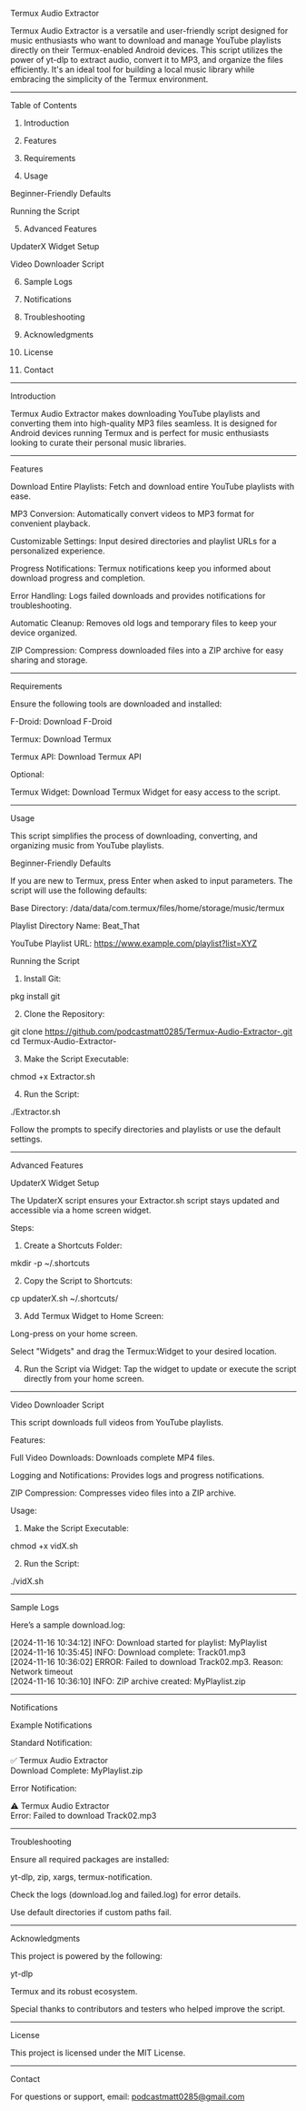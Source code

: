 Termux Audio Extractor

Termux Audio Extractor is a versatile and user-friendly script designed for music enthusiasts who want to download and manage YouTube playlists directly on their Termux-enabled Android devices. This script utilizes the power of yt-dlp to extract audio, convert it to MP3, and organize the files efficiently. It's an ideal tool for building a local music library while embracing the simplicity of the Termux environment.


---

Table of Contents

1. Introduction


2. Features


3. Requirements


4. Usage

Beginner-Friendly Defaults

Running the Script



5. Advanced Features

UpdaterX Widget Setup

Video Downloader Script



6. Sample Logs


7. Notifications


8. Troubleshooting


9. Acknowledgments


10. License


11. Contact




---

Introduction

Termux Audio Extractor makes downloading YouTube playlists and converting them into high-quality MP3 files seamless. It is designed for Android devices running Termux and is perfect for music enthusiasts looking to curate their personal music libraries.


---

Features

Download Entire Playlists: Fetch and download entire YouTube playlists with ease.

MP3 Conversion: Automatically convert videos to MP3 format for convenient playback.

Customizable Settings: Input desired directories and playlist URLs for a personalized experience.

Progress Notifications: Termux notifications keep you informed about download progress and completion.

Error Handling: Logs failed downloads and provides notifications for troubleshooting.

Automatic Cleanup: Removes old logs and temporary files to keep your device organized.

ZIP Compression: Compress downloaded files into a ZIP archive for easy sharing and storage.



---

Requirements

Ensure the following tools are downloaded and installed:

F-Droid: Download F-Droid

Termux: Download Termux

Termux API: Download Termux API


Optional:

Termux Widget: Download Termux Widget for easy access to the script.



---

Usage

This script simplifies the process of downloading, converting, and organizing music from YouTube playlists.

Beginner-Friendly Defaults

If you are new to Termux, press Enter when asked to input parameters. The script will use the following defaults:

Base Directory: /data/data/com.termux/files/home/storage/music/termux

Playlist Directory Name: Beat_That

YouTube Playlist URL: https://www.example.com/playlist?list=XYZ


Running the Script

1. Install Git:

pkg install git


2. Clone the Repository:

git clone https://github.com/podcastmatt0285/Termux-Audio-Extractor-.git  
cd Termux-Audio-Extractor-


3. Make the Script Executable:

chmod +x Extractor.sh


4. Run the Script:

./Extractor.sh



Follow the prompts to specify directories and playlists or use the default settings.


---

Advanced Features

UpdaterX Widget Setup

The UpdaterX script ensures your Extractor.sh script stays updated and accessible via a home screen widget.

Steps:

1. Create a Shortcuts Folder:

mkdir -p ~/.shortcuts


2. Copy the Script to Shortcuts:

cp updaterX.sh ~/.shortcuts/


3. Add Termux Widget to Home Screen:

Long-press on your home screen.

Select "Widgets" and drag the Termux:Widget to your desired location.



4. Run the Script via Widget:
Tap the widget to update or execute the script directly from your home screen.




---

Video Downloader Script

This script downloads full videos from YouTube playlists.

Features:

Full Video Downloads: Downloads complete MP4 files.

Logging and Notifications: Provides logs and progress notifications.

ZIP Compression: Compresses video files into a ZIP archive.


Usage:

1. Make the Script Executable:

chmod +x vidX.sh


2. Run the Script:

./vidX.sh




---

Sample Logs

Here’s a sample download.log:

[2024-11-16 10:34:12] INFO: Download started for playlist: MyPlaylist  
[2024-11-16 10:35:45] INFO: Download complete: Track01.mp3  
[2024-11-16 10:36:02] ERROR: Failed to download Track02.mp3. Reason: Network timeout  
[2024-11-16 10:36:10] INFO: ZIP archive created: MyPlaylist.zip


---

Notifications

Example Notifications

Standard Notification:

✅ Termux Audio Extractor  
Download Complete: MyPlaylist.zip

Error Notification:

⚠️ Termux Audio Extractor  
Error: Failed to download Track02.mp3


---

Troubleshooting

Ensure all required packages are installed:

yt-dlp, zip, xargs, termux-notification.


Check the logs (download.log and failed.log) for error details.

Use default directories if custom paths fail.



---

Acknowledgments

This project is powered by the following:

yt-dlp

Termux and its robust ecosystem.


Special thanks to contributors and testers who helped improve the script.


---

License

This project is licensed under the MIT License.


---

Contact

For questions or support, email: podcastmatt0285@gmail.com

